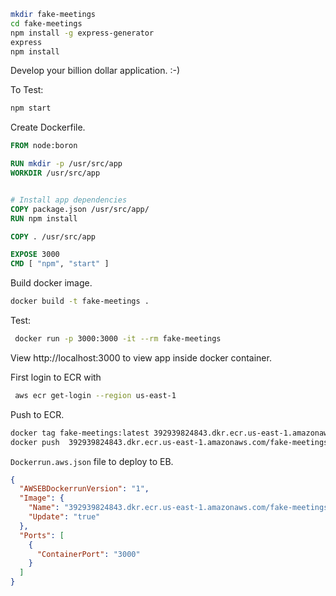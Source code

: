 

```bash
mkdir fake-meetings
cd fake-meetings
npm install -g express-generator
express
npm install
```
Develop your billion dollar application. :-)

To Test:
```bash
npm start 
```

Create Dockerfile.

```dockerfile
FROM node:boron

RUN mkdir -p /usr/src/app
WORKDIR /usr/src/app


# Install app dependencies
COPY package.json /usr/src/app/
RUN npm install

COPY . /usr/src/app

EXPOSE 3000
CMD [ "npm", "start" ]

```

Build docker image.
```bash
docker build -t fake-meetings .
```

Test:
```bash
 docker run -p 3000:3000 -it --rm fake-meetings

```

View http://localhost:3000 to view app inside docker container.






First login to ECR with 

```bash
 aws ecr get-login --region us-east-1

```

Push to ECR.

```bash
docker tag fake-meetings:latest 392939824843.dkr.ecr.us-east-1.amazonaws.com/fake-meetings:0.1
docker push  392939824843.dkr.ecr.us-east-1.amazonaws.com/fake-meetings:0.1
```

`Dockerrun.aws.json` file to deploy to EB.

```json
{
  "AWSEBDockerrunVersion": "1",
  "Image": {
    "Name": "392939824843.dkr.ecr.us-east-1.amazonaws.com/fake-meetings:0.1",
    "Update": "true"
  },
  "Ports": [
    {
      "ContainerPort": "3000"
    }
  ]
}
```